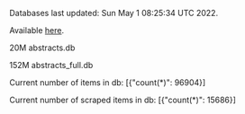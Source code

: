 Databases last updated: Sun May  1 08:25:34 UTC 2022. 

Available [here](https://github.com/cbeauhilton/ash-db/releases).


20M	abstracts.db

152M	abstracts_full.db

Current number of items in db:
[{"count(*)": 96904}]

Current number of scraped items in db:
[{"count(*)": 15686}]

